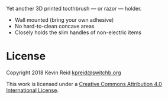 Yet another 3D printed toothbrush — or razor — holder.

* Wall mounted (bring your own adhesive)
* No hard-to-clean concave areas
* Closely holds the slim handles of non-electric items

# License

Copyright 2018 Kevin Reid <kpreid@switchb.org>

This work is licensed under a <a rel="license" href="https://creativecommons.org/licenses/by/4.0/">Creative Commons Attribution 4.0 International License</a>.

